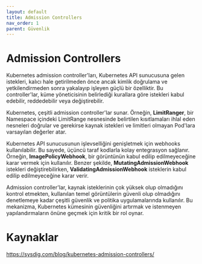 ```yaml
---
layout: default
title: Admission Controllers
nav_order: 1
parent: Güvenlik
---
```


# Admission Controllers

Kubernetes admission controller'ları, Kubernetes API sunucusuna gelen istekleri, kalıcı hale getirilmeden önce ancak kimlik doğrulama ve yetkilendirmeden sonra yakalayıp işleyen güçlü bir özelliktir. Bu controller'lar, küme yöneticisinin belirlediği kurallara göre istekleri kabul edebilir, reddedebilir veya değiştirebilir.

Kubernetes, çeşitli admission controller'lar sunar. Örneğin, **LimitRanger**, bir Namespace içindeki LimitRange nesnesinde belirtilen kısıtlamaları ihlal eden nesneleri doğrular ve gerekirse kaynak istekleri ve limitleri olmayan Pod'lara varsayılan değerler atar.

Kubernetes API sunucusunun işlevselliğini genişletmek için webhooks kullanılabilir. Bu sayede, üçüncü taraf kodlarla kolay entegrasyon sağlanır. Örneğin, **ImagePolicyWebhook**, bir görüntünün kabul edilip edilmeyeceğine karar vermek için kullanılır. Benzer şekilde, **MutatingAdmissionWebhook** istekleri değiştirebilirken, **ValidatingAdmissionWebhook** isteklerin kabul edilip edilmeyeceğine karar verir.

Admission controller'lar, kaynak isteklerinin çok yüksek olup olmadığını kontrol etmekten, kullanılan temel görüntülerin güvenli olup olmadığını denetlemeye kadar çeşitli güvenlik ve politika uygulamalarında kullanılır. Bu mekanizma, Kubernetes kümesinin güvenliğini artırmak ve istenmeyen yapılandırmaların önüne geçmek için kritik bir rol oynar. 



# Kaynaklar
https://sysdig.com/blog/kubernetes-admission-controllers/

